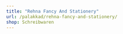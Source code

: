 ```yaml
---
title: "Rehna Fancy And Stationery"
url: /palakkad/rehna-fancy-and-stationery/
shop: Schreibwaren
---
```

